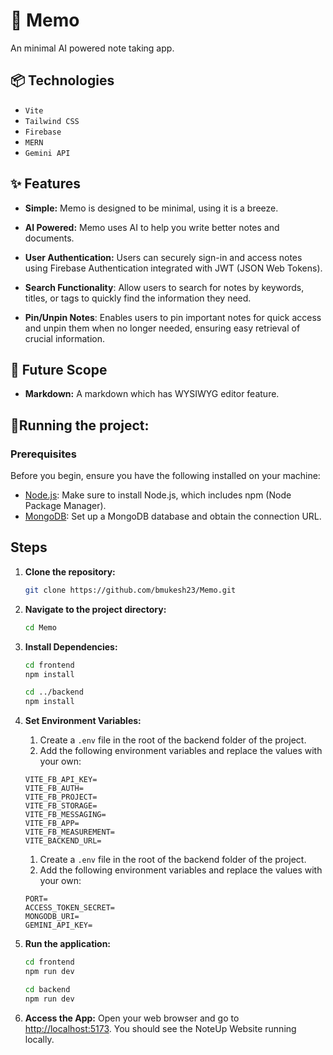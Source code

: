 # 🫧 Memo
An minimal AI powered note taking app.

## 📦 Technologies

- `Vite`
- `Tailwind CSS`
- `Firebase`
- `MERN`
- `Gemini API`

## ✨ Features

- **Simple:** Memo is designed to be minimal, using it is a breeze.

- **AI Powered:** Memo uses AI to help you write better notes and documents.

- **User Authentication:** Users can securely sign-in and access notes using Firebase Authentication integrated with JWT (JSON Web Tokens).

- **Search Functionality**: Allow users to search for notes by keywords, titles, or tags to quickly find the information they need.

- **Pin/Unpin Notes**: Enables users to pin important notes for quick access and unpin them when no longer needed, ensuring easy retrieval of crucial information.

## 💭 Future Scope
- **Markdown:** A markdown which has WYSIWYG editor feature.

## 🚦Running the project:

### Prerequisites

Before you begin, ensure you have the following installed on your machine:

- [Node.js](https://nodejs.org/): Make sure to install Node.js, which includes npm (Node Package Manager).
- [MongoDB](https://www.mongodb.com/try/download/community): Set up a MongoDB database and obtain the connection URL.

## Steps

1. **Clone the repository:**
    ```bash
    git clone https://github.com/bmukesh23/Memo.git
    ```

2. **Navigate to the project directory:**
    ```bash
    cd Memo
    ```

3. **Install Dependencies:**
    ```bash
    cd frontend
    npm install
    ```

    ```bash
    cd ../backend
    npm install
    ```

4. **Set Environment Variables:**
    1. Create a `.env` file in the root of the backend folder of the project.
    2. Add the following environment variables and replace the values with your own:

    ```env
    VITE_FB_API_KEY=
    VITE_FB_AUTH=
    VITE_FB_PROJECT=
    VITE_FB_STORAGE=
    VITE_FB_MESSAGING=
    VITE_FB_APP=
    VITE_FB_MEASUREMENT=
    VITE_BACKEND_URL=
    ```

    1. Create a `.env` file in the root of the backend folder of the project.
    2. Add the following environment variables and replace the values with your own:

    ```env
    PORT=
    ACCESS_TOKEN_SECRET=
    MONGODB_URI=
    GEMINI_API_KEY=
    ```

5. **Run the application:**
    ```bash
    cd frontend
    npm run dev
    ```

    ```bash
    cd backend
    npm run dev
    ```

6. **Access the App:**
     Open your web browser and go to [http://localhost:5173](http://localhost:5173). You should see the NoteUp Website running locally.